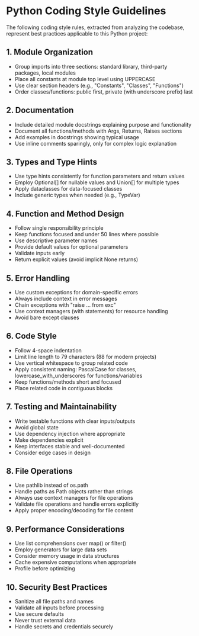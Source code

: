 # Python Coding Style Guidelines

The following coding style rules, extracted from analyzing the codebase, represent best practices applicable to this Python project:

## 1. Module Organization
- Group imports into three sections: standard library, third-party packages, local modules
- Place all constants at module top level using UPPERCASE
- Use clear section headers (e.g., "Constants", "Classes", "Functions")
- Order classes/functions: public first, private (with underscore prefix) last

## 2. Documentation
- Include detailed module docstrings explaining purpose and functionality
- Document all functions/methods with Args, Returns, Raises sections
- Add examples in docstrings showing typical usage
- Use inline comments sparingly, only for complex logic explanation

## 3. Types and Type Hints
- Use type hints consistently for function parameters and return values
- Employ Optional[] for nullable values and Union[] for multiple types
- Apply dataclasses for data-focused classes
- Include generic types when needed (e.g., TypeVar)

## 4. Function and Method Design
- Follow single responsibility principle
- Keep functions focused and under 50 lines where possible
- Use descriptive parameter names
- Provide default values for optional parameters
- Validate inputs early
- Return explicit values (avoid implicit None returns)

## 5. Error Handling
- Use custom exceptions for domain-specific errors
- Always include context in error messages
- Chain exceptions with "raise ... from exc"
- Use context managers (with statements) for resource handling
- Avoid bare except clauses

## 6. Code Style
- Follow 4-space indentation
- Limit line length to 79 characters (88 for modern projects)
- Use vertical whitespace to group related code
- Apply consistent naming: PascalCase for classes, lowercase_with_underscores for functions/variables
- Keep functions/methods short and focused
- Place related code in contiguous blocks

## 7. Testing and Maintainability
- Write testable functions with clear inputs/outputs
- Avoid global state
- Use dependency injection where appropriate
- Make dependencies explicit
- Keep interfaces stable and well-documented
- Consider edge cases in design

## 8. File Operations
- Use pathlib instead of os.path
- Handle paths as Path objects rather than strings
- Always use context managers for file operations
- Validate file operations and handle errors explicitly
- Apply proper encoding/decoding for file content

## 9. Performance Considerations
- Use list comprehensions over map() or filter()
- Employ generators for large data sets
- Consider memory usage in data structures
- Cache expensive computations when appropriate
- Profile before optimizing

## 10. Security Best Practices
- Sanitize all file paths and names
- Validate all inputs before processing
- Use secure defaults
- Never trust external data
- Handle secrets and credentials securely